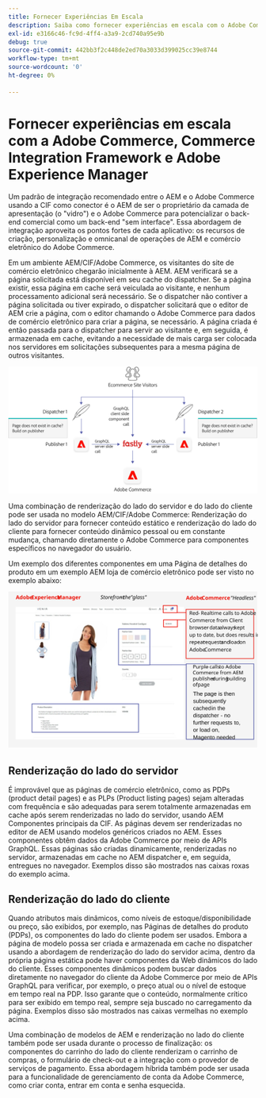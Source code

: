 ```yaml
---
title: Fornecer Experiências Em Escala
description: Saiba como fornecer experiências em escala com o Adobe Commerce e o Adobe Experience Manager.
exl-id: e3166c46-fc9d-4ff4-a3a9-2cd740a95e9b
debug: true
source-git-commit: 442bb3f2c448de2ed70a3033d399025cc39e8744
workflow-type: tm+mt
source-wordcount: '0'
ht-degree: 0%

---
```


# Fornecer experiências em escala com a Adobe Commerce, Commerce Integration Framework e Adobe Experience Manager

Um padrão de integração recomendado entre o AEM e o Adobe Commerce usando a CIF como conector é o AEM de ser o proprietário da camada de apresentação (o &quot;vidro&quot;) e o Adobe Commerce para potencializar o back-end comercial como um back-end &quot;sem interface&quot;. Essa abordagem de integração aproveita os pontos fortes de cada aplicativo: os recursos de criação, personalização e omnicanal de operações de AEM e comércio eletrônico do Adobe Commerce.

Em um ambiente AEM/CIF/Adobe Commerce, os visitantes do site de comércio eletrônico chegarão inicialmente à AEM. AEM verificará se a página solicitada está disponível em seu cache do dispatcher. Se a página existir, essa página em cache será veiculada ao visitante, e nenhum processamento adicional será necessário. Se o dispatcher não contiver a página solicitada ou tiver expirado, o dispatcher solicitará que o editor de AEM crie a página, com o editor chamando o Adobe Commerce para dados de comércio eletrônico para criar a página, se necessário. A página criada é então passada para o dispatcher para servir ao visitante e, em seguida, é armazenada em cache, evitando a necessidade de mais carga ser colocada nos servidores em solicitações subsequentes para a mesma página de outros visitantes.

![Diagrama geral da arquitetura do Adobe Experience Manager e Adobe Commerce](../assets/commerce-at-scale/overview.png)

Uma combinação de renderização do lado do servidor e do lado do cliente pode ser usada no modelo AEM/CIF/Adobe Commerce: Renderização do lado do servidor para fornecer conteúdo estático e renderização do lado do cliente para fornecer conteúdo dinâmico pessoal ou em constante mudança, chamando diretamente o Adobe Commerce para componentes específicos no navegador do usuário.

Um exemplo dos diferentes componentes em uma Página de detalhes do produto em um exemplo AEM loja de comércio eletrônico pode ser visto no exemplo abaixo:

![Diagrama geral da arquitetura do Adobe Experience Manager e Adobe Commerce](../assets/commerce-at-scale/product-details-page.svg)

## Renderização do lado do servidor

É improvável que as páginas de comércio eletrônico, como as PDPs (product detail pages) e as PLPs (Product listing pages) sejam alteradas com frequência e são adequadas para serem totalmente armazenadas em cache após serem renderizadas no lado do servidor, usando AEM Componentes principais da CIF. As páginas devem ser renderizadas no editor de AEM usando modelos genéricos criados no AEM. Esses componentes obtêm dados da Adobe Commerce por meio de APIs GraphQL. Essas páginas são criadas dinamicamente, renderizadas no servidor, armazenadas em cache no AEM dispatcher e, em seguida, entregues no navegador. Exemplos disso são mostrados nas caixas roxas do exemplo acima.

## Renderização do lado do cliente

Quando atributos mais dinâmicos, como níveis de estoque/disponibilidade ou preço, são exibidos, por exemplo, nas Páginas de detalhes do produto (PDPs), os componentes do lado do cliente podem ser usados. Embora a página de modelo possa ser criada e armazenada em cache no dispatcher usando a abordagem de renderização do lado do servidor acima, dentro da própria página estática pode haver componentes da Web dinâmicos do lado do cliente. Esses componentes dinâmicos podem buscar dados diretamente no navegador do cliente da Adobe Commerce por meio de APIs GraphQL para verificar, por exemplo, o preço atual ou o nível de estoque em tempo real na PDP. Isso garante que o conteúdo, normalmente crítico para ser exibido em tempo real, sempre seja buscado no carregamento da página. Exemplos disso são mostrados nas caixas vermelhas no exemplo acima.

Uma combinação de modelos de AEM e renderização no lado do cliente também pode ser usada durante o processo de finalização: os componentes do carrinho do lado do cliente renderizam o carrinho de compras, o formulário de check-out e a integração com o provedor de serviços de pagamento. Essa abordagem híbrida também pode ser usada para a funcionalidade de gerenciamento de conta da Adobe Commerce, como criar conta, entrar em conta e senha esquecida.
